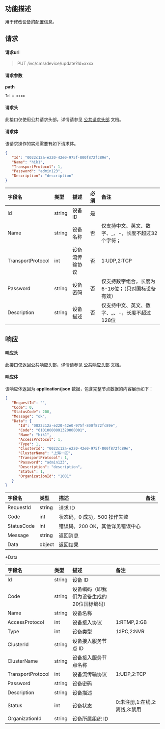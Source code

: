 ## 功能描述

用于修改设备的配置信息。

## 请求

#### 请求url

> PUT /ivc/cms/device/update?Id=xxxx

#### 请求参数

**path**

```js
Id = xxxx
```

#### 请求头

此接口仅使用公共请求头部，详情请参见 [公共请求头部](https://cloud.tencent.com/document/product/1344/50451) 文档。

#### 请求体

该请求操作的实现需要有如下请求体。

```json
{
   "Id": "0022c12a-e220-42e0-975f-800f872fc89e",
   "Name": "hik1",
   "TransportProtocol": 1,
   "Password": "admin123",
   "Description": "description"
}
```

| 字段名            | 类型   | 描述           | 必须 | 备注                                               |
| :---------------- | :----- | :------------- | :--- | :------------------------------------------------- |
| Id                | string | 设备 ID         | 是   |                                                    |
| Name              | string | 设备名称       | 否   | 仅支持中文、英文、数字、_、-，长度不超过32个字符； |
| TransportProtocol | int    | 设备流传输协议 | 否   | 1:UDP,2:TCP                                        |
| Password          | string | 设备密码       | 否   | 仅支持数字组合，长度为6-16位；（只对国标设备有效） |
| Description       | string | 设备描述       | 否   | 仅支持中文、英文、数字、_、-，长度不超过128位      |

## 响应

#### 响应头

此接口仅返回公共响应头部，详情请参见 [公共响应头部](https://cloud.tencent.com/document/product/1344/50452) 文档。

#### 响应体

该响应体返回为 **application/json** 数据，包含完整节点数据的内容展示如下：

```json
{
   "RequestId": "",
   "Code": 0,
   "StatusCode": 200,
   "Message": "ok",
   "Data": {
      "Id": "0022c12a-e220-42e0-975f-800f872fc89e",
      "Code": "61010000001320000001",
      "Name": "hik1",
      "AccessProtocol": 1,
      "Type": 1,
      "ClusterId": "0022c12a-e220-42e0-975f-800f872fc89e",
      "ClusterName": "上海一区",
      "TransportProtocol": 1,
      "Password": "admin123",
      "Description": "description",
      "Status": 1,
      "OrganizationId": "1001"
   }
}
```

| 字段名     | 类型   | 描述                             | 备注 |
| :--------- | :----- | :------------------------------- | :--- |
| RequestId  | string | 请求 ID                           |      |
| Code       | int    | 状态码，0 成功，500 操作失败     |      |
| StatusCode | int    | 错误码，200 OK，其他详见错误中心 |      |
| Message    | string | 返回消息                         |      |
| Data       | object | 返回结果                         |      |

+Data

| 字段名            | 类型   | 描述                                       | 备注                          |
| :---------------- | :----- | :----------------------------------------- | :---------------------------- |
| Id                | string | 设备 ID                                     |                               |
| Code              | string | 设备编码（即我们为设备生成的20位国标编码） |                               |
| Name              | string | 设备名称                                   |                               |
| AccessProtocol    | int    | 设备接入协议                               | 1:RTMP,2:GB                   |
| Type              | int    | 设备类型                                   | 1:IPC,2:NVR                   |
| ClusterId         | string | 设备接入服务节点 ID                         |                               |
| ClusterName       | string | 设备接入服务节点名称                       |                               |
| TransportProtocol | int    | 设备流传输协议                             | 1:UDP,2:TCP                   |
| Password          | string | 设备密码                                   |                               |
| Description       | string | 设备描述                                   |                               |
| Status            | int    | 设备状态                                   | 0:未注册,1:在线,2:离线,3:禁用 |
| OrganizationId    | string | 设备所属组织 ID                             |                               |
